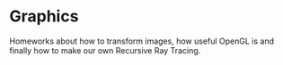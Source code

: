 Graphics
========

Homeworks about how to transform images, how useful OpenGL is and finally how to make our own Recursive Ray Tracing.
